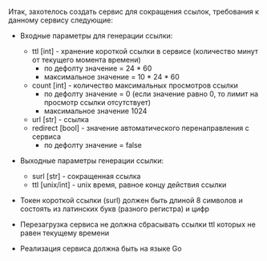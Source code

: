 Итак, захотелось создать сервис для сокращения ссылок, требования к данному сервису следующие:

* Входные параметры для генерации ссылки:
    + ttl [int] - хранение короткой ссылки в сервисе (количество минут от текущего момента времени)
        - по дефолту значение = 24 * 60
        - максимальное значение = 10 * 24 * 60
    + count [int] - количество максимальных просмотров ссылки
        - по дефолту значение = 0 (если значение равно 0, то лимит на просмотр ссылки отсутствует)
        - максимальное значение 1024
    + url [str] - ссылка
    + redirect [bool] - значение автоматического перенаправления с сервиса
        - по дефолту значение = false

* Выходные параметры генерации ссылки:
    + surl [str] - сокращенная ссылка
    + ttl [unix/int] - unix время, равное концу действия ссылки

* Токен короткой ссылки (surl) должен быть длиной 8 символов и состоять из латинских букв (разного регистра) и цифр
* Перезагрузка сервиса не должна сбрасывать ссылки ttl которых не равен текущему времени
* Реализация сервиса должна быть на языке Go